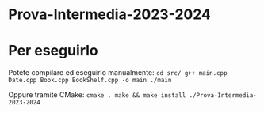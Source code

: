 # Prova-Intermedia-2023-2024
# Per eseguirlo
Potete compilare ed eseguirlo manualmente:
`cd src/
g++ main.cpp Date.cpp Book.cpp BookShelf.cpp -o main
./main`

Oppure tramite CMake:
`cmake .
make && make install
./Prova-Intermedia-2023-2024
`
